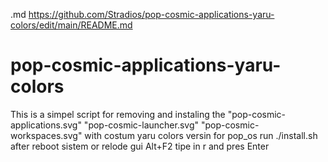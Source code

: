 .md https://github.com/Stradios/pop-cosmic-applications-yaru-colors/edit/main/README.md
# pop-cosmic-applications-yaru-colors
This is a simpel script for removing and instaling the 
"pop-cosmic-applications.svg"
"pop-cosmic-launcher.svg"
"pop-cosmic-workspaces.svg"
with costum yaru colors versin for pop_os 
run ./install.sh 
after reboot sistem or relode gui  Alt+F2 tipe in r and pres Enter

